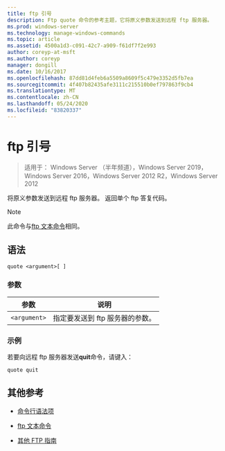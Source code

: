 ```yaml
---
title: ftp 引号
description: Ftp quote 命令的参考主题，它将原义参数发送到远程 ftp 服务器。
ms.prod: windows-server
ms.technology: manage-windows-commands
ms.topic: article
ms.assetid: 4500a1d3-c091-42c7-a909-f61df7f2e993
author: coreyp-at-msft
ms.author: coreyp
manager: dongill
ms.date: 10/16/2017
ms.openlocfilehash: 87dd81d4feb6a5509a8609f5c479e3352d5fb7ea
ms.sourcegitcommit: 4f407b82435afe3111c215510b0ef797863f9cb4
ms.translationtype: MT
ms.contentlocale: zh-CN
ms.lasthandoff: 05/24/2020
ms.locfileid: "83820337"
---
```

# <a name="ftp-quote"></a>ftp 引号

> 适用于： Windows Server （半年频道），Windows Server 2019，Windows Server 2016，Windows Server 2012 R2，Windows Server 2012

将原义参数发送到远程 ftp 服务器。 返回单个 ftp 答复代码。

> [!NOTE]
> 此命令与[ftp 文本命令](ftp-literal_1.md)相同。

## <a name="syntax"></a>语法

```
quote <argument>[ ]
```

### <a name="parameters"></a>参数

| 参数 | 说明 |
| --------- | ----------- |
| `<argument>` | 指定要发送到 ftp 服务器的参数。 |

### <a name="examples"></a>示例

若要向远程 ftp 服务器发送**quit**命令，请键入：

```
quote quit
```

## <a name="additional-references"></a>其他参考

- [命令行语法项](command-line-syntax-key.md)

- [ftp 文本命令](ftp-literal_1.md)

- [其他 FTP 指南](https://docs.microsoft.com/previous-versions/orphan-topics/ws.10/cc756013(v=ws.10))